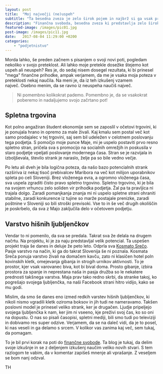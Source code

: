 ```yaml
---
layout: post
title:  "Moj največji (ne)uspeh"
subtitle: "Ta besedna zveza je zelo širok pojem in najbrž si ga vsak predstavlja po svoje."
description: "Finančna svoboda, besedna zveza ki predstavlja zelo širok pojem. Kaj je to in kako jo razumem jaz."
featured-image: /images/pic01.jpg
post-image: /images/pic11.jpg
date:   2017-08-04 11:29:00 +0200
categories: 
    - "podjetnistvo" 
---
```


Morda lahko, še preden začnem s pisanjem o svoji novi poti, pogledam nekoliko v svojo preteklost. Ali lahko moje pretekle dosežke štejemo kot uspeh ali neuspeh? Res je, do sedaj nisem dosegel rezultata, ki bi prinesel "mega" finančne prihodke, ampak verjamem, da me je vsaka moja poteza v preteklosti nekaj naučila. Na meni je, da iz teh izkušenj vzamem največ. Osebno menim, da se ravno iz neuspeha naučiš največ.<!--more-->

<blockquote>Ni pomembno kolikokrat pademo. Pomembno je, da se vsakokrat poberemo in nadaljujemo svojo začrtano pot!</blockquote>

<h2>Spletna trgovina</h2>

Kot polno angažiran študent ekonomije sem se zaposlil v očetovi trgovini, ki je ponujala hrano in opremo za male živali. Kaj kmalu sem postal več kot samo prodajalec v tej trgovini, saj sem bil udeležen v celotnem poslovanju tega podjetja. S pomočjo moje punce Maje, mi je uspelo postaviti prvo resno spletno stran, pričela sva s promocijo na socialnih omrežjih in poskusila v staro podjetje vpeljati poslovanje modernega časa. Stran se je razvijala in izboljševala, število strank je naraslo, želje pa so bile vedno večje.

Po letu ali dveh je bila logična poteza, da našo bazo potencialnih strank razširiva iz nekaj tisoč prebivalcev Maribora na več kot milijon uporabnikov spleta po celi Sloveniji. Brez vloženega evra, a ogromno vloženega časa, sva uspela zgraditi čisto pravo spletno trgovino. Spletno trgovino, ki je bila na svojem vrhuncu zelo soliden vir prihodka podjetja. Žal pa ta pravljica ni trajala dolgo. Zaradi pomanjkanja znanja mi ni uspelo spletne strani ohraniti stabilne, zaradi konkurence iz tujine so marže postajale prenizke, zaradi poštnine v Sloveniji so bili stroški previsoki. Vse to in še več drugih okoliščin je poskrbelo, da sva z Majo zaključila delo v očetovem podjetju.

<h2>Varstvo hišnih ljubljenčkov</h2>

Vendar to ni pomenilo, da sva se predala. Takrat sva že delala na drugem načrtu. Na projektu, ki je za naju predstavljal velik potencial. Ta uspešen projekt traja še danes in deluje že peto leto. Odprla sva <a href="http://www.kosmatasreca.si">Kosmato Srečo</a>. Pasje varstvo na način, ki ga do takrat Slovenija še ni poznala. Kosmata Sreča ponuja varstvo živali na domačem kavču, zato ni klasičen hotel poln kovinskih kletk, omejevanja gibanja in strogih urnikov aktivnosti. To je prostor, kjer vsak varovanec biva, kot bi bival doma. Prosto gibanje, izbira prostora za spanje in neprestana naša in pasja družba so le nekatere prednosti takšnega varstva. Maja prav tako redno skrbi, da stranke takoj, ko pogrešajo svojega ljubljenčka, na naši Facebook strani hitro vidijo, kako se mu godi.

Mislim, da smo še danes eno izmed redkih varstev hišnih ljubljenčkov, ki nikoli nismo vgradili kletk oziroma boksov in jih tudi ne nameravamo. Takšen poslovni model je prinesel veliko strank, ker je drugačen. Ljudje pripeljejo svojega ljubljenčka k nam, ker jim ni vseeno, kje preživi svoj čas, ko so oni na dopustu. O nas so pisali časopisi, spletni mediji, bili smo tudi po televiziji in dobivamo res super odzive. Verjamem, da se na daleč vidi, da je to posel, ki nas veseli in ga delamo s srcem. V kolikor vas zanima kaj več, sem tukaj, da pomagam.

To je bil prvi korak na poti do <a href="http://www.lovzasvobodo.si/2017/04/financna-svoboda/">finančne svobode</a>. Ta blog je tukaj, da delim svoje izkušnje in se z deljenjem izkušenj naučim veliko novih stvari. S tem razlogom te vabim, da v komentar zapišeš mnenje ali vprašanje. Z veseljem se bom nanj odzval.

TH